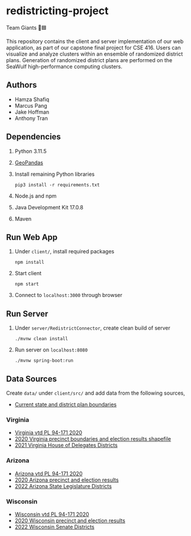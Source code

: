 # redistricting-project
Team Giants 🗽🟦

This repository contains the client and server implementation of our web application, as part of our capstone final project for CSE 416. Users can visualize and analyze clusters within an ensemble of randomized district plans. Generation of randomized district plans are performed on the SeaWulf high-performance computing clusters.
## Authors
- Hamza Shafiq
- Marcus Pang
- Jake Hoffman
- Anthony Tran
## Dependencies
1. Python 3.11.5
2. [GeoPandas](https://geopandas.org/en/stable/getting_started/install.html)
3. Install remaining Python libraries
   
   `pip3 install -r requirements.txt`

4. Node.js and npm
5. Java Development Kit 17.0.8
6. Maven
## Run Web App
1. Under `client/`, install required packages

   `npm install`
   
2. Start client

   `npm start`

3. Connect to `localhost:3000` through browser
## Run Server
1. Under `server/RedistrictConnector`, create clean build of server

   `./mvnw clean install`

2. Run server on `localhost:8080`

   `./mvnw spring-boot:run`
   
## Data Sources
Create `data/` under `client/src/` and add data from the following sources,
- [Current state and district plan boundaries](https://drive.google.com/drive/folders/1LyX8l24IqyiwDo5hlyrxD4R4se2BAPeN?usp=sharing)
### Virginia
- [Virginia vtd PL 94-171 2020](https://redistrictingdatahub.org/dataset/virginia-vtd-pl-94171-2020/)
- [2020 Virginia precinct boundaries and election results shapefile](https://redistrictingdatahub.org/dataset/vest-2020-virginia-precinct-boundaries-and-election-results-shapefile/)
- [2021 Virginia House of Delegates Districts](https://redistrictingdatahub.org/dataset/2021-virginia-house-of-delegates-districts-approved-plan/)
### Arizona
- [Arizona vtd PL 94-171 2020](https://redistrictingdatahub.org/dataset/arizona-vtd-pl-94171-2020/)
- [2020 Arizona precinct and election results](https://redistrictingdatahub.org/dataset/vest-2020-arizona-precinct-and-election-results/)
- [2022 Arizona State Legislature Districts](https://redistrictingdatahub.org/dataset/2022-arizona-state-legislature-districts-approved-plan/)
### Wisconsin
- [Wisconsin vtd PL 94-171 2020](https://redistrictingdatahub.org/dataset/wisconsin-vtd-pl-94171-2020/)
- [2020 Wisconsin precinct and election results](https://redistrictingdatahub.org/dataset/vest-2020-wisconsin-precinct-and-election-results/)
- [2022 Wisconsin Senate Districts](https://redistrictingdatahub.org/dataset/2022-wisconsin-senate-districts-approved-plan-2/)

